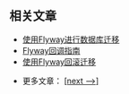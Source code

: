 ## 相关文章

+ [使用Flyway进行数据库迁移](docs/使用Flyway进行数据库迁移.md)
+ [Flyway回调指南](docs/Flyway回调指南.md)
+ [使用Flyway回滚迁移](docs/使用Flyway回滚迁移.md)

- 更多文章： [[next -->]](../flyway-repair/README.md)